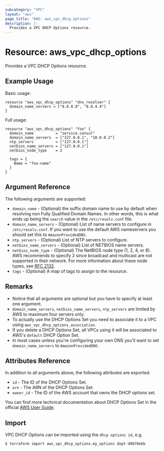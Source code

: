 ```yaml
---
subcategory: "VPC"
layout: "aws"
page_title: "AWS: aws_vpc_dhcp_options"
description: |-
  Provides a VPC DHCP Options resource.
---
```


# Resource: aws_vpc_dhcp_options

Provides a VPC DHCP Options resource.

## Example Usage

Basic usage:

```hcl
resource "aws_vpc_dhcp_options" "dns_resolver" {
  domain_name_servers = ["8.8.8.8", "8.8.4.4"]
}
```

Full usage:

```hcl
resource "aws_vpc_dhcp_options" "foo" {
  domain_name          = "service.consul"
  domain_name_servers  = ["127.0.0.1", "10.0.0.2"]
  ntp_servers          = ["127.0.0.1"]
  netbios_name_servers = ["127.0.0.1"]
  netbios_node_type    = 2

  tags = {
    Name = "foo-name"
  }
}
```

## Argument Reference

The following arguments are supported:

* `domain_name` - (Optional) the suffix domain name to use by default when resolving non Fully Qualified Domain Names. In other words, this is what ends up being the `search` value in the `/etc/resolv.conf` file.
* `domain_name_servers` - (Optional) List of name servers to configure in `/etc/resolv.conf`. If you want to use the default AWS nameservers you should set this to `AmazonProvidedDNS`.
* `ntp_servers` - (Optional) List of NTP servers to configure.
* `netbios_name_servers` - (Optional) List of NETBIOS name servers.
* `netbios_node_type` - (Optional) The NetBIOS node type (1, 2, 4, or 8). AWS recommends to specify 2 since broadcast and multicast are not supported in their network. For more information about these node types, see [RFC 2132](http://www.ietf.org/rfc/rfc2132.txt).
* `tags` - (Optional) A map of tags to assign to the resource.

## Remarks

* Notice that all arguments are optional but you have to specify at least one argument.
* `domain_name_servers`, `netbios_name_servers`, `ntp_servers` are limited by AWS to maximum four servers only.
* To actually use the DHCP Options Set you need to associate it to a VPC using `aws_vpc_dhcp_options_association`.
* If you delete a DHCP Options Set, all VPCs using it will be associated to AWS's `default` DHCP Option Set.
* In most cases unless you're configuring your own DNS you'll want to set `domain_name_servers` to `AmazonProvidedDNS`.

## Attributes Reference

In addition to all arguments above, the following attributes are exported:

* `id` - The ID of the DHCP Options Set.
* `arn` - The ARN of the DHCP Options Set.
* `owner_id` - The ID of the AWS account that owns the DHCP options set.

You can find more technical documentation about DHCP Options Set in the
official [AWS User Guide](https://docs.aws.amazon.com/AmazonVPC/latest/UserGuide/VPC_DHCP_Options.html).


## Import

VPC DHCP Options can be imported using the `dhcp options id`, e.g.

```
$ terraform import aws_vpc_dhcp_options.my_options dopt-d9070ebb
```
